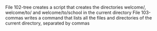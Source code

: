 File 102-tree creates a script that creates the directories welcome/, welcome/to/ and welcome/to/school in the current directory
File 103-commas writes a command that lists all the files and directories of the current directory, separated by commas
